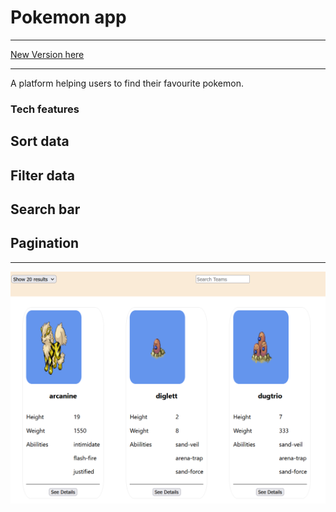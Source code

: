 <h1>Pokemon app</h1>
<hr/>
<a href="https://github.com/islam-fawzy25/pokemon"> New Version here </a>
<hr/>
A platform helping users to find their favourite pokemon.

### Tech features
## Sort data
## Filter data
## Search bar
## Pagination
<hr/>
<img src="./src/images/pokemon.png" width="700"/>